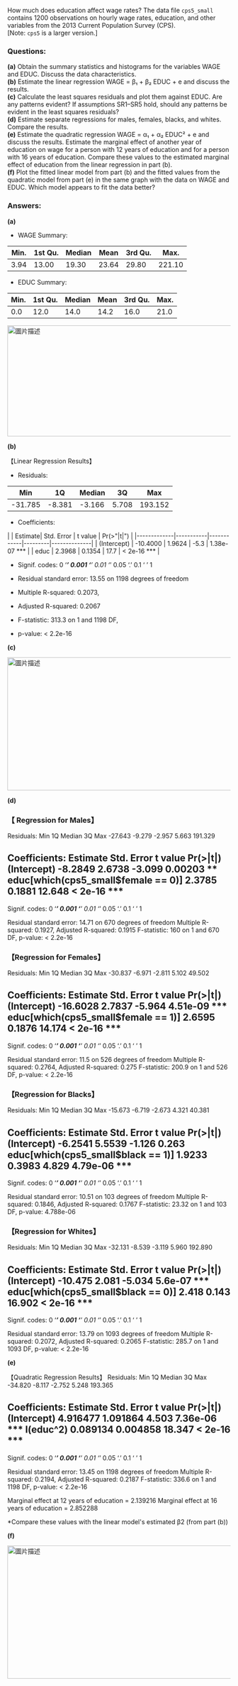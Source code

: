 How much does education affect wage rates? The data file `cps5_small` contains 1200 observations on hourly wage rates, education, and other variables from the 2013 Current Population Survey (CPS).  
[Note: `cps5` is a larger version.]

### Questions:

**(a)** Obtain the summary statistics and histograms for the variables WAGE and EDUC. Discuss the data characteristics.  
**(b)** Estimate the linear regression WAGE = β₁ + β₂ EDUC + e and discuss the results.  
**(c)** Calculate the least squares residuals and plot them against EDUC. Are any patterns evident? If assumptions SR1–SR5 hold, should any patterns be evident in the least squares residuals?  
**(d)** Estimate separate regressions for males, females, blacks, and whites. Compare the results.  
**(e)** Estimate the quadratic regression WAGE = α₁ + α₂ EDUC² + e and discuss the results. Estimate the marginal effect of another year of education on wage for a person with 12 years of education and for a person with 16 years of education. Compare these values to the estimated marginal effect of education from the linear regression in part (b).  
**(f)** Plot the fitted linear model from part (b) and the fitted values from the quadratic model from part (e) in the same graph with the data on WAGE and EDUC. Which model appears to fit the data better?


### Answers:

**(a)** 

* WAGE Summary:

| Min.    | 1st Qu. | Median | Mean   | 3rd Qu. | Max.   |
|---------|---------|--------|--------|---------|--------|
| 3.94 | 13.00  | 19.30 | 23.64 | 29.80  | 221.10 |

* EDUC Summary:

| Min.    | 1st Qu. | Median | Mean   | 3rd Qu. | Max.   |
|---------|---------|--------|--------|---------|--------|
|  0.0  | 12.0   | 14.0  | 14.2  | 16.0   | 21.0   |

<img src="https://github.com/user-attachments/assets/18d8526b-3848-446c-ad8c-454da7d00384" alt="圖片描述" width="600" height="250" />

**(b)**

【Linear Regression Results】

* Residuals:
   
|   Min   |   1Q    | Median  |   3Q   |   Max   |
|---------|---------|---------|--------|---------|
| -31.785 | -8.381  | -3.166  | 5.708  | 193.152 |
    

* Coefficients:
 
|             | Estimate| Std. Error | t value | Pr(>"|t|")     |
|-------------|-----------|------------|---------|--------------|
| (Intercept) | -10.4000  | 1.9624     | -5.3    | 1.38e-07 *** |
| educ        | 2.3968    | 0.1354     | 17.7    | < 2e-16 ***  |
            
* Signif. codes:  0 ‘***’ 0.001 ‘**’ 0.01 ‘*’ 0.05 ‘.’ 0.1 ‘ ’ 1

* Residual standard error: 13.55 on 1198 degrees of freedom

* Multiple R-squared:  0.2073,	

* Adjusted R-squared:  0.2067 

* F-statistic: 313.3 on 1 and 1198 DF,  

* p-value: < 2.2e-16

**(c)** 

<img src="https://github.com/user-attachments/assets/14787cb6-b993-4d57-a0c8-1fa1f7b76a00" alt="圖片描述" width="700" height="300" />

**(d)**


### 【 Regression for Males】

Residuals:
    Min      1Q  Median      3Q     Max 
-27.643  -9.279  -2.957   5.663 191.329 

Coefficients:
                                    Estimate Std. Error t value Pr(>|t|)    
(Intercept)                          -8.2849     2.6738  -3.099  0.00203 ** 
educ[which(cps5_small$female == 0)]   2.3785     0.1881  12.648  < 2e-16 ***
---
Signif. codes:  0 ‘***’ 0.001 ‘**’ 0.01 ‘*’ 0.05 ‘.’ 0.1 ‘ ’ 1

Residual standard error: 14.71 on 670 degrees of freedom
Multiple R-squared:  0.1927,	Adjusted R-squared:  0.1915 
F-statistic:   160 on 1 and 670 DF,  p-value: < 2.2e-16

### 【Regression for Females】

Residuals:
    Min      1Q  Median      3Q     Max 
-30.837  -6.971  -2.811   5.102  49.502 

Coefficients:
                                    Estimate Std. Error t value Pr(>|t|)    
(Intercept)                         -16.6028     2.7837  -5.964 4.51e-09 ***
educ[which(cps5_small$female == 1)]   2.6595     0.1876  14.174  < 2e-16 ***
---
Signif. codes:  0 ‘***’ 0.001 ‘**’ 0.01 ‘*’ 0.05 ‘.’ 0.1 ‘ ’ 1

Residual standard error: 11.5 on 526 degrees of freedom
Multiple R-squared:  0.2764,	Adjusted R-squared:  0.275 
F-statistic: 200.9 on 1 and 526 DF,  p-value: < 2.2e-16

### 【Regression for Blacks】

Residuals:
    Min      1Q  Median      3Q     Max 
-15.673  -6.719  -2.673   4.321  40.381 

Coefficients:
                                   Estimate Std. Error t value Pr(>|t|)    
(Intercept)                         -6.2541     5.5539  -1.126    0.263    
educ[which(cps5_small$black == 1)]   1.9233     0.3983   4.829 4.79e-06 ***
---
Signif. codes:  0 ‘***’ 0.001 ‘**’ 0.01 ‘*’ 0.05 ‘.’ 0.1 ‘ ’ 1

Residual standard error: 10.51 on 103 degrees of freedom
Multiple R-squared:  0.1846,	Adjusted R-squared:  0.1767 
F-statistic: 23.32 on 1 and 103 DF,  p-value: 4.788e-06

### 【Regression for Whites】

Residuals:
    Min      1Q  Median      3Q     Max 
-32.131  -8.539  -3.119   5.960 192.890 

Coefficients:
                                   Estimate Std. Error t value Pr(>|t|)    
(Intercept)                         -10.475      2.081  -5.034  5.6e-07 ***
educ[which(cps5_small$black == 0)]    2.418      0.143  16.902  < 2e-16 ***
---
Signif. codes:  0 ‘***’ 0.001 ‘**’ 0.01 ‘*’ 0.05 ‘.’ 0.1 ‘ ’ 1

Residual standard error: 13.79 on 1093 degrees of freedom
Multiple R-squared:  0.2072,	Adjusted R-squared:  0.2065 
F-statistic: 285.7 on 1 and 1093 DF,  p-value: < 2.2e-16

**(e)** 

【Quadratic Regression Results】
Residuals:
    Min      1Q  Median      3Q     Max 
-34.820  -8.117  -2.752   5.248 193.365 

Coefficients:
            Estimate Std. Error t value Pr(>|t|)    
(Intercept) 4.916477   1.091864   4.503 7.36e-06 ***
I(educ^2)   0.089134   0.004858  18.347  < 2e-16 ***
---
Signif. codes:  0 ‘***’ 0.001 ‘**’ 0.01 ‘*’ 0.05 ‘.’ 0.1 ‘ ’ 1

Residual standard error: 13.45 on 1198 degrees of freedom
Multiple R-squared:  0.2194,	Adjusted R-squared:  0.2187 
F-statistic: 336.6 on 1 and 1198 DF,  p-value: < 2.2e-16

Marginal effect at 12 years of education = 2.139216 
Marginal effect at 16 years of education = 2.852288 

*Compare these values with the linear model's estimated β2 (from part (b))

**(f)** 

<img src="https://github.com/user-attachments/assets/882d76cd-c570-4723-95ee-d73da8a5fb62" alt="圖片描述" width="700" height="300" />





